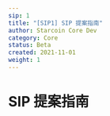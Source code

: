 ```yaml
---
sip: 1
title: "[SIP1] SIP 提案指南"
author: Starcoin Core Dev
category: Core
status: Beta
created: 2021-11-01
weight: 1
---
```


# SIP 提案指南
